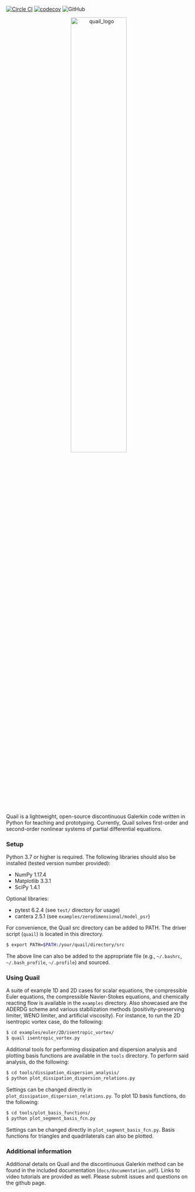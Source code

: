 [![Circle CI](https://circleci.com/gh/IhmeGroup/quail.svg?style=shield&circle-token=339239199ddbaf2fd8c1e460931e47b792a13389)](https://circleci.com/gh/IhmeGroup/quail)
[![codecov](https://codecov.io/gh/IhmeGroup/quail/branch/main/graph/badge.svg?token=207AUO9T3V)](https://codecov.io/gh/IhmeGroup/quail)
![GitHub](https://img.shields.io/github/license/IhmeGroup/quail)
<!-- [![GitHub issues](https://img.shields.io/github/issues/IhmeGroup/quail.svg)](https://github.com/IhmeGroup/quail/issues) -->

<p align="center">
  <a href="https://github.com/ericjching/DG_Python"><img alt="quail_logo" src="https://user-images.githubusercontent.com/55554103/99025045-c0ddb780-251c-11eb-9cdb-0bed0269b434.png" width="55%"></a>
</p>

Quail is a lightweight, open-source discontinuous Galerkin code written in Python for teaching and prototyping. Currently, Quail solves first-order and second-order nonlinear systems of partial differential equations.

### Setup
Python 3.7 or higher is required. The following libraries should also be installed (tested version number provided):
  - NumPy 1.17.4
  - Matplotlib 3.3.1
  - SciPy 1.4.1

Optional libraries:
  - pytest 6.2.4 (see `test/` directory for usage)
  - cantera 2.5.1 (see `examples/zerodimensional/model_psr`) 

For convenience, the Quail src directory can be added to PATH. The driver script (`quail`) is located in this directory.
```sh
$ export PATH=$PATH:/your/quail/directory/src
```
The above line can also be added to the appropriate file (e.g., `~/.bashrc`, `~/.bash_profile`, `~/.profile`) and sourced.


### Using Quail 
A suite of example 1D and 2D cases for scalar equations, the compressible Euler equations, the compressible Navier-Stokes equations, and chemically reacting flow is available in the `examples` directory. Also showcased are the ADERDG scheme and various stabilization methods (positivity-preserving limiter, WENO limiter, and artificial viscosity). For instance, to run the 2D isentropic vortex case, do the following:
```sh
$ cd examples/euler/2D/isentropic_vortex/
$ quail isentropic_vortex.py
```

Additional tools for performing dissipation and dispersion analysis and plotting basis functions are available in the `tools` directory. To perform said analysis, do the following:
```sh
$ cd tools/dissipation_dispersion_analysis/
$ python plot_dissipation_dispersion_relations.py 
```
Settings can be changed directly in `plot_dissipation_dispersion_relations.py`.
To plot 1D basis functions, do the following:
```sh
$ cd tools/plot_basis_functions/
$ python plot_segment_basis_fcn.py  
```
Settings can be changed directly in `plot_segment_basis_fcn.py`. Basis functions for triangles and quadrilaterals can also be plotted.


### Additional information
Additional details on Quail and the discontinuous Galerkin method can be found in the included documentation (`docs/documentation.pdf`). Links to video tutorials are provided as well. Please submit issues and questions on the github page.
